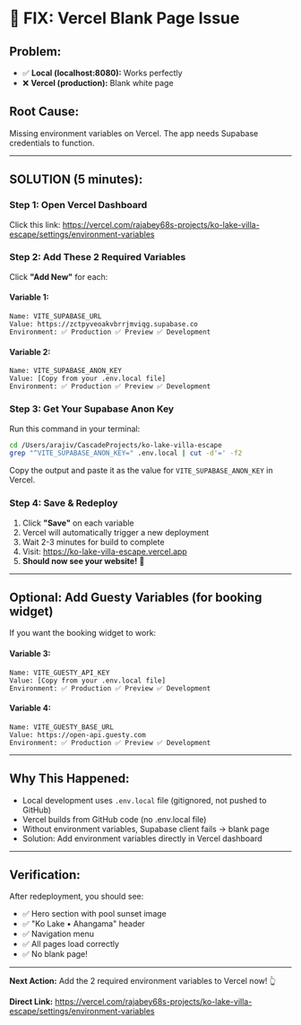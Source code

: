 # 🚨 FIX: Vercel Blank Page Issue

## **Problem:**
- ✅ **Local (localhost:8080):** Works perfectly
- ❌ **Vercel (production):** Blank white page

## **Root Cause:**
Missing environment variables on Vercel. The app needs Supabase credentials to function.

---

## **SOLUTION (5 minutes):**

### **Step 1: Open Vercel Dashboard**
Click this link: https://vercel.com/rajabey68s-projects/ko-lake-villa-escape/settings/environment-variables

### **Step 2: Add These 2 Required Variables**

Click **"Add New"** for each:

#### **Variable 1:**
```
Name: VITE_SUPABASE_URL
Value: https://zctpyveoakvbrrjmviqg.supabase.co
Environment: ✅ Production ✅ Preview ✅ Development
```

#### **Variable 2:**
```
Name: VITE_SUPABASE_ANON_KEY
Value: [Copy from your .env.local file]
Environment: ✅ Production ✅ Preview ✅ Development
```

### **Step 3: Get Your Supabase Anon Key**

Run this command in your terminal:
```bash
cd /Users/arajiv/CascadeProjects/ko-lake-villa-escape
grep "^VITE_SUPABASE_ANON_KEY=" .env.local | cut -d'=' -f2
```

Copy the output and paste it as the value for `VITE_SUPABASE_ANON_KEY` in Vercel.

### **Step 4: Save & Redeploy**

1. Click **"Save"** on each variable
2. Vercel will automatically trigger a new deployment
3. Wait 2-3 minutes for build to complete
4. Visit: https://ko-lake-villa-escape.vercel.app
5. **Should now see your website!** 🎉

---

## **Optional: Add Guesty Variables (for booking widget)**

If you want the booking widget to work:

#### **Variable 3:**
```
Name: VITE_GUESTY_API_KEY
Value: [Copy from your .env.local file]
Environment: ✅ Production ✅ Preview ✅ Development
```

#### **Variable 4:**
```
Name: VITE_GUESTY_BASE_URL
Value: https://open-api.guesty.com
Environment: ✅ Production ✅ Preview ✅ Development
```

---

## **Why This Happened:**

- Local development uses `.env.local` file (gitignored, not pushed to GitHub)
- Vercel builds from GitHub code (no .env.local file)
- Without environment variables, Supabase client fails → blank page
- Solution: Add environment variables directly in Vercel dashboard

---

## **Verification:**

After redeployment, you should see:
- ✅ Hero section with pool sunset image
- ✅ "Ko Lake • Ahangama" header
- ✅ Navigation menu
- ✅ All pages load correctly
- ✅ No blank page!

---

**Next Action:** Add the 2 required environment variables to Vercel now! 👆

**Direct Link:** https://vercel.com/rajabey68s-projects/ko-lake-villa-escape/settings/environment-variables

